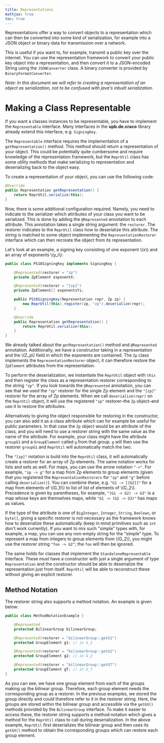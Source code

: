 ```yaml
---
title: Representations
mathjax: true
toc: true
---
```


Representations offer a way to convert objects to a representation which can then be converted into some kind of serialization, for example into a JSON object or binary data for transmission over a network.

This is useful if you want to, for example, transmit a public key over the internet. You can use the representation framework to convert your public key object into a representation, and then convert it to a JSON-encoded String using the `JSONConverter` class. A binary converter is provided by `BinaryFormatConverter`.

*Note: In this document we will refer to creating a representation of an object as serialization, not to be confused with java's inbuilt serialization.*

# Making a Class Representable
If you want a classes instances to be representable, you have to implement the `Representable` interface. Many interfaces in the **upb.de.craco** library already extend this interface, e.g. `SigningKey`.

The `Representable` interface requires the implementation of a `getRepresentation()` method. This method should return a representation of your object. This could be potentially quite cumbersome and require knowledge of the representation framework, but the `ReprUtil` class has some utility methods that make serializing to representation and deserializing back to the object easy.

To create a representation of your object, you can use the following code:

```java
@Override
public Representation getRepresentation() {
    return ReprUtil.serialize(this);
}
```

Now, there is some additional configuration required. Namely, you need to indicate to the serializer which attributes of your class you want to be serialized. This is done by adding the `@Represented` annotation to each attribute. This annotation takes a single string argument: the `restorer`. The restorer indicates to the `ReprUtil` class how to deserialize this attribute. The string is matched to some object implementing the `RepresentationRestorer` interface which can then recreate the object from its representation.

Let's look at an example, a signing key consisting of one exponent \\(x\\) and an array of exponents \\(y_i\\):

```java
public class PS18SigningKey implements SigningKey {

    @Represented(restorer = "zp")
    private ZpElement exponentX;

    @Represented(restorer = "[zp]")
    private ZpElement[] exponentsYi;

    public PS18SigningKey(Representation repr, Zp zp) {
        new ReprUtil(this).register(zp, "zp").deserialize(repr);
    }

    @Override
    public Representation getRepresentation() {
        return ReprUtil.serialize(this);
    }
}
```
We already talked about the `getRepresentation()` method and `@Represented` annotation. 
Additionally, we have a constructor taking in a representation and the \\(Z_p\\) field in which the exponents are contained. 
The `Zp` class implements the `RepresentationRestorer` object, it can therefore restore the `ZpElement` attributes from the representation. 

To perform the deserialization, we instantiate the `ReprUtil` object with `this` and then register the class as a representation restorer corresponding to the string `"zp"`. 
If you look towards the `@Represented` annotation, you can see that we used the `"zp"` restorer for the single Zp element and the `"[zp]"` restorer for the array of Zp elements. 
When we call `deserialize(repr)` on the `ReprUtil` object, it will use the registered `"zp"` restorer–the `Zp` object–and use it to restore the attributes.

Alternatively to giving the object responsible for restoring in the constructor, you can also add it as a class attribute which can for example be useful for public parameters. 
In that case the `Zp` object would be an attribute of the class, and you will need to use a restorer string with the same value as the name of the attribute. 
For example, your class might have the attribute `groupG1` and a `GroupElement` called `g` from that group. 
`g` will then use the restorer `groupG1` and `ReprUtil` will automatically match the two. 

The `"[zp]"` notation is build into the `ReprUtil` class, it will automatically create a restorer for an array of Zp elements. 
The same notation works for lists and sets as well.
For maps, you can use the arrow notation `"->"`. 
For example, `"zp -> g"` for a map from Zp elements to group elements (given that you registered the `RepresentationRestorers` for `"zp"` and `"g"` before calling `deserialize()`). 
You can combine these, e.g. `"G1 -> [[G2]]"` for a map from elements of \\(G_1)\\) to list of list of elements of \\(G_2\\). 
Precedence is given by parentheses, for example, `"(G1 -> G2) -> G3"` is a map whose keys are themselves maps, while `"G1 -> (G2 -> G3)"` has maps as values.

If the type of the attribute is one of `BigInteger`, `Integer`, `String`, `Boolean`, or `byte[]`, giving a specific restorer is not necessary as the framework knows how to deserialize these automatically (keep in mind primitives such as `int` don't work currently). If you want to mix such "simple" types with, for example, a map, you can use any non-empty string for the "simple" type. To represent a map from integers to group elements from \\(G_2\\), you might use the restorer string `"foo -> G2"`; the `foo` will then be ignored.

The same holds for classes that implement the `StandaloneRepresentable` interface. These *must* have a constructor with just a single argument of type `Representation` and the constructor should be able to deserialize the representation just from itself. `ReprUtil` will be able to reconstruct these without giving an explicit restorer.

## Method Notation

The restorer string also supports a method notation. An example is given below:

```java
public class MethodNotationExample {

    @Represented
    protected BilinearGroup bilinearGroup;

    @Represented(restorer = "bilinearGroup::getG1")
    protected GroupElement g1; // in G_1

    @Represented(restorer = "bilinearGroup::getG2")
    protected GroupElement g2; // in G_2

    @Represented(restorer = "bilinearGroup::getGT")
    protected GroupElement gT; // in G_T
}
```

As you can see, we have one group element from each of the groups making up the bilinear group.
Therefore, each group element needs the corresponding group as a restorer.
In the previous examples, we stored the group directly and could therefore refer to it in the restorer string.
Here, the groups are stored within the bilinear group and accessible via the `getGX()` methods provided by the `BilinearGroup` interface.
To make it easier to access these, the restorer string supports a method notation which gives a method for the `ReprUtil` class to call during deserialization. 
In the above example, `ReprUtil` first deserializes the bilinear group and then uses its `getGX()` method to obtain the corresponding groups which can restore each group element.